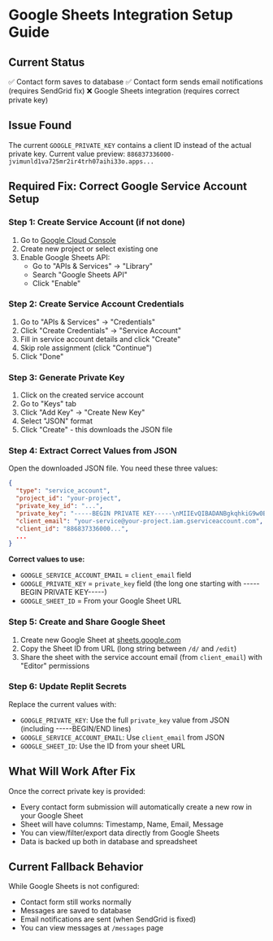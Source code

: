 # Google Sheets Integration Setup Guide

## Current Status
✅ Contact form saves to database
✅ Contact form sends email notifications (requires SendGrid fix)
❌ Google Sheets integration (requires correct private key)

## Issue Found
The current `GOOGLE_PRIVATE_KEY` contains a client ID instead of the actual private key.
Current value preview: `886837336000-jvimunld1va725mr2ir4trh07aihi33o.apps...`

## Required Fix: Correct Google Service Account Setup

### Step 1: Create Service Account (if not done)
1. Go to [Google Cloud Console](https://console.cloud.google.com)
2. Create new project or select existing one
3. Enable Google Sheets API:
   - Go to "APIs & Services" → "Library"
   - Search "Google Sheets API"
   - Click "Enable"

### Step 2: Create Service Account Credentials
1. Go to "APIs & Services" → "Credentials"
2. Click "Create Credentials" → "Service Account"
3. Fill in service account details and click "Create"
4. Skip role assignment (click "Continue")
5. Click "Done"

### Step 3: Generate Private Key
1. Click on the created service account
2. Go to "Keys" tab
3. Click "Add Key" → "Create New Key"
4. Select "JSON" format
5. Click "Create" - this downloads the JSON file

### Step 4: Extract Correct Values from JSON
Open the downloaded JSON file. You need these three values:

```json
{
  "type": "service_account",
  "project_id": "your-project",
  "private_key_id": "...",
  "private_key": "-----BEGIN PRIVATE KEY-----\nMIIEvQIBADANBgkqhkiG9w0BAQEFAASCBKcwggSjAgEAAoIBAQC...\n-----END PRIVATE KEY-----\n",
  "client_email": "your-service@your-project.iam.gserviceaccount.com",
  "client_id": "886837336000...",
  ...
}
```

**Correct values to use:**
- `GOOGLE_SERVICE_ACCOUNT_EMAIL` = `client_email` field
- `GOOGLE_PRIVATE_KEY` = `private_key` field (the long one starting with -----BEGIN PRIVATE KEY-----)
- `GOOGLE_SHEET_ID` = From your Google Sheet URL

### Step 5: Create and Share Google Sheet
1. Create new Google Sheet at [sheets.google.com](https://sheets.google.com)
2. Copy the Sheet ID from URL (long string between `/d/` and `/edit`)
3. Share the sheet with the service account email (from `client_email`) with "Editor" permissions

### Step 6: Update Replit Secrets
Replace the current values with:
- `GOOGLE_PRIVATE_KEY`: Use the full `private_key` value from JSON (including -----BEGIN/END lines)
- `GOOGLE_SERVICE_ACCOUNT_EMAIL`: Use `client_email` from JSON  
- `GOOGLE_SHEET_ID`: Use the ID from your sheet URL

## What Will Work After Fix
Once the correct private key is provided:
- Every contact form submission will automatically create a new row in your Google Sheet
- Sheet will have columns: Timestamp, Name, Email, Message
- You can view/filter/export data directly from Google Sheets
- Data is backed up both in database and spreadsheet

## Current Fallback Behavior
While Google Sheets is not configured:
- Contact form still works normally
- Messages are saved to database
- Email notifications are sent (when SendGrid is fixed)
- You can view messages at `/messages` page